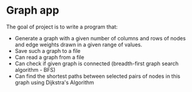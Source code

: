 # Graph app
The goal of project is to write a program that:
* Generate a graph with a given number of columns and rows of nodes and edge weights drawn in a given range of values.
* Save such a graph to a file
* Can read a graph from a file
* Can check if given graph is connected (breadth-first graph search algorithm - BFS)
* Can find the shortest paths between selected pairs of nodes in this graph using Dijkstra's Algorithm
